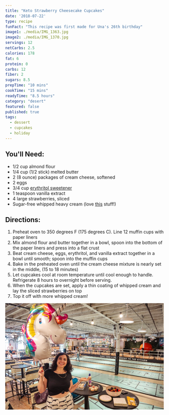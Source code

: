 ```yaml
---
title: "Keto Strawberry Cheesecake Cupcakes"
date: '2018-07-22'
type: recipe
funFact: "This recipe was first made for Una's 26th birthday"
image1: ./media/IMG_1363.jpg
image2: ./media/IMG_1370.jpg
servings: 12
netCarbs: 2.5
calories: 178
fat: 6
protein: 0
carbs: 12
fiber: 2
sugars: 8.5
prepTime: "10 mins"
cookTime: "15 mins"
readyTime: "8.5 hours"
category: "desert"
featured: false
published: true
tags:
  - dessert
  - cupcakes
  - holiday
---
```


## You'll Need:

- 1/2 cup almond flour
- 1/4 cup (1/2 stick) melted butter
- 2 (8 ounce) packages of cream cheese, softened
- 2 eggs
- 3/4 cup [erythritol sweetener](https://amzn.to/2OwdAZD)
- 1 teaspoon vanilla extract
- 4 large strawberries, sliced
- Sugar-free whipped heavy cream (love [this](https://www.landolakes.com/products/whipping-cream-and-half-half/aerosol-whipped-cream/) stuff!)

## Directions:

1. Preheat oven to 350 degrees F (175 degrees C). Line 12 muffin cups with paper liners
2. Mix almond flour and butter together in a bowl, spoon into the bottom of the paper liners and press into a flat crust
3. Beat cream cheese, eggs, erythritol, and vanilla extract together in a bowl until smooth; spoon into the muffin cups
4. Bake in the preheated oven until the cream cheese mixture is nearly set in the middle, (15 to 18 minutes)
5. Let cupcakes cool at room temperature until cool enough to handle. Refrigerate 8 hours to overnight before serving.
6. When the cupcakes are set, apply a thin coating of whipped cream and lay the sliced strawberries on top
7. Top it off with more whipped cream!

![](./media/IMG_1366.jpg)